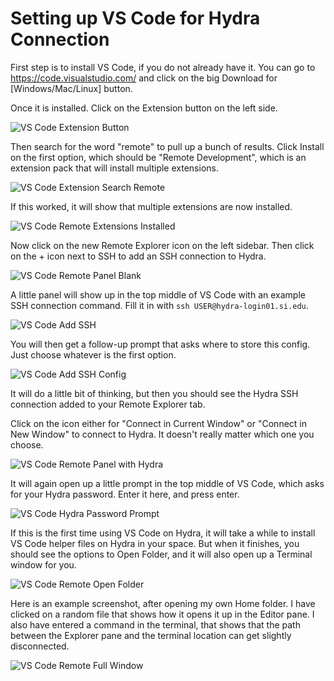 # Setting up VS Code for Hydra Connection

First step is to install VS Code, if you do not already have it. You can go to https://code.visualstudio.com/ and click on the big Download for [Windows/Mac/Linux] button.

Once it is installed. Click on the Extension button on the left side.

![VS Code Extension Button](screenshots/extension_button.png)

Then search for the word "remote" to pull up a bunch of results. Click Install on the first option, which should be "Remote Development", which is an extension pack that will install multiple extensions.

![VS Code Extension Search Remote](screenshots/remote_search.png)

If this worked, it will show that multiple extensions are now installed.

![VS Code Remote Extensions Installed](screenshots/remote_installed.png)

Now click on the new Remote Explorer icon on the left sidebar. Then click on the + icon next to SSH to add an SSH connection to Hydra.

![VS Code Remote Panel Blank](screenshots/remote_panel.png)

A little panel will show up in the top middle of VS Code with an example SSH connection command. Fill it in with `ssh USER@hydra-login01.si.edu`.

![VS Code Add SSH](screenshots/add_ssh.png)

You will then get a follow-up prompt that asks where to store this config. Just choose whatever is the first option.

![VS Code Add SSH Config](screenshots/add_ssh_config.png)

It will do a little bit of thinking, but then you should see the Hydra SSH connection added to your Remote Explorer tab.

Click on the icon either for "Connect in Current Window" or "Connect in New Window" to connect to Hydra. It doesn't really matter which one you choose.

![VS Code Remote Panel with Hydra](screenshots/remote_panel_hydra.png)

It will again open up a little prompt in the top middle of VS Code, which asks for your Hydra password. Enter it here, and press enter.

![VS Code Hydra Password Prompt](screenshots/hydra_password_prompt.png)

If this is the first time using VS Code on Hydra, it will take a while to install VS Code helper files on Hydra in your space. But when it finishes, you should see the options to Open Folder, and it will also open up a Terminal window for you.

![VS Code Remote Open Folder](screenshots/remote_open_folder.png)

Here is an example screenshot, after opening my own Home folder. I have clicked on a random file that shows how it opens it up in the Editor pane. I also have entered a command in the terminal, that shows that the path between the Explorer pane and the terminal location can get slightly disconnected.

![VS Code Remote Full Window](screenshots/remote_full_window.png)
